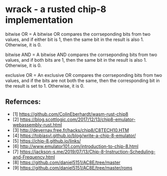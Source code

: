 # wrack - a rusted chip-8 implementation

bitwise OR = A bitwise OR compares the corrseponding bits from two values, and if either bit is 1, then the same bit in the result is also 1. Otherwise, it is 0.

bitwise AND =  A bitwise AND compares the corrseponding bits from two values, and if both bits are 1, then the same bit in the result is also 1. Otherwise, it is 0.

exclusive OR = An exclusive OR compares the corrseponding bits from two values, and if the bits are not both the same, then the corresponding bit in the result is set to 1. Otherwise, it is 0.


## Refernces:
* [1] <https://github.com/ColinEberhardt/wasm-rust-chip8>
* [2] <https://blog.scottlogic.com/2017/12/13/chip8-emulator-webassembly-rust.html>
* [3] <http://devernay.free.fr/hacks/chip8/C8TECH10.HTM>
* [4] <https://tobiasvl.github.io/blog/write-a-chip-8-emulator/>
* [5] <https://chip-8.github.io/links/>
* [6] <http://www.emulator101.com/introduction-to-chip-8.html>
* [7] <https://jackson-s.me/2019/07/13/Chip-8-Instruction-Scheduling-and-Frequency.html>
* [8] <https://github.com/daniel5151/AC8E/tree/master>
* [9] <https://github.com/daniel5151/AC8E/tree/master/roms>
